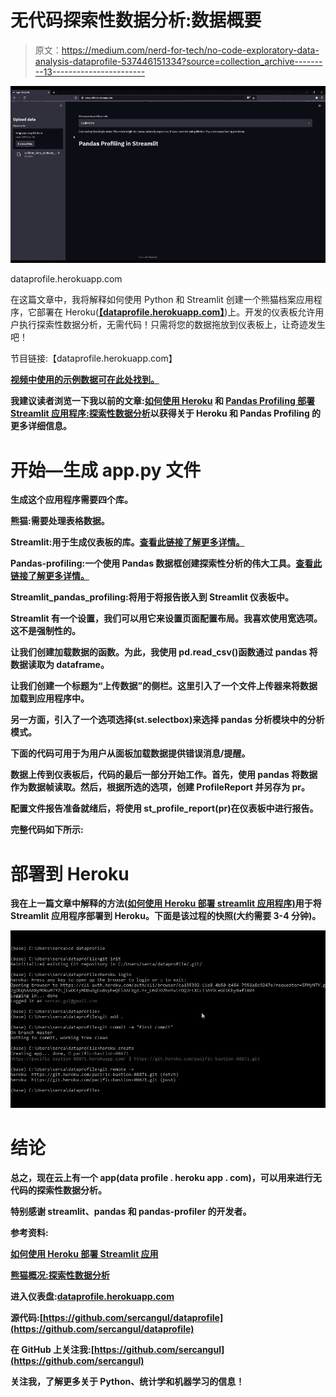 # 无代码探索性数据分析:数据概要

> 原文：<https://medium.com/nerd-for-tech/no-code-exploratory-data-analysis-dataprofile-537446151334?source=collection_archive---------13----------------------->

![](img/37a22d2d230e2ee617037e705f2c6826.png)

dataprofile.herokuapp.com

在这篇文章中，我将解释如何使用 Python 和 Streamlit 创建一个熊猫档案应用程序，它部署在 Heroku([**【dataprofile.herokuapp.com】**](https://dataprofile.herokuapp.com/))上。开发的仪表板允许用户执行探索性数据分析，无需代码！只需将您的数据拖放到仪表板上，让奇迹发生吧！

节目链接:【dataprofile.herokuapp.com】

**[视频中使用的示例数据可在此处找到。](https://github.com/sercangul/2021-Energy-AI-Hackathon/blob/main/data/wellbore_data_producer_wells.csv)**

**我建议读者浏览一下我以前的文章:[如何使用 Heroku](https://sercangl.medium.com/how-to-deploy-streamlit-dashboard-with-heroku-ca00064402e8) 和 [Pandas Profiling 部署 Streamlit 应用程序:探索性数据分析](https://sercangl.medium.com/pandas-profiling-exploratory-data-analysis-9a2e3ef5471c)以获得关于 Heroku 和 Pandas Profiling 的更多详细信息。**

# ****开始—生成 app.py 文件****

**生成这个应用程序需要四个库。**

**熊猫:需要处理表格数据。**

**Streamlit:用于生成仪表板的库。[查看此链接了解更多详情。](https://sercangl.medium.com/how-to-deploy-streamlit-dashboard-with-heroku-ca00064402e8)**

**Pandas-profiling:一个使用 Pandas 数据框创建探索性分析的伟大工具。[查看此链接了解更多详情。](https://sercangl.medium.com/pandas-profiling-exploratory-data-analysis-9a2e3ef5471c)**

**Streamlit_pandas_profiling:将用于将报告嵌入到 Streamlit 仪表板中。**

**Streamlit 有一个设置，我们可以用它来设置页面配置布局。我喜欢使用宽选项。这不是强制性的。**

**让我们创建加载数据的函数。为此，我使用 pd.read_csv()函数通过 pandas 将数据读取为 dataframe。**

**让我们创建一个标题为“上传数据”的侧栏。这里引入了一个文件上传器来将数据加载到应用程序中。**

**另一方面，引入了一个选项选择(st.selectbox)来选择 pandas 分析模块中的分析模式。**

**下面的代码可用于为用户从面板加载数据提供错误消息/提醒。**

**数据上传到仪表板后，代码的最后一部分开始工作。首先，使用 pandas 将数据作为数据帧读取。然后，根据所选的选项，创建 ProfileReport 并另存为 pr。**

**配置文件报告准备就绪后，将使用 st_profile_report(pr)在仪表板中进行报告。**

**完整代码如下所示:**

# **部署到 Heroku**

**我在上一篇文章中解释的方法([如何使用 Heroku 部署 streamlit 应用程序)](https://sercangl.medium.com/how-to-deploy-streamlit-dashboard-with-heroku-ca00064402e8)用于将 Streamlit 应用程序部署到 Heroku。下面是该过程的快照(大约需要 3-4 分钟)。**

**![](img/603915b05f699eb290a6f3d7fd285657.png)**

# **结论**

**总之，现在云上有一个 app(data profile . heroku app . com)，可以用来进行无代码的探索性数据分析。**

**特别感谢 streamlit、pandas 和 pandas-profiler 的开发者。**

**参考资料:**

**[如何使用 Heroku 部署 Streamlit 应用](https://sercangl.medium.com/how-to-deploy-streamlit-dashboard-with-heroku-ca00064402e8)**

**[熊猫概况:探索性数据分析](https://sercangl.medium.com/pandas-profiling-exploratory-data-analysis-9a2e3ef5471c)**

**进入仪表盘:[**dataprofile.herokuapp.com**](https://dataprofile.herokuapp.com/)**

**源代码:[https://github.com/sercangul/dataprofile](https://github.com/sercangul/dataprofile)**

**在 GitHub 上关注我:[https://github.com/sercangul](https://github.com/sercangul)**

****关注我，了解更多关于 Python、统计学和机器学习的信息！****